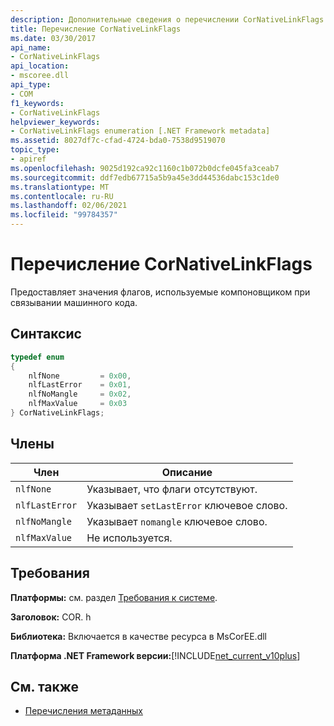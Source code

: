```yaml
---
description: Дополнительные сведения о перечислении CorNativeLinkFlags
title: Перечисление CorNativeLinkFlags
ms.date: 03/30/2017
api_name:
- CorNativeLinkFlags
api_location:
- mscoree.dll
api_type:
- COM
f1_keywords:
- CorNativeLinkFlags
helpviewer_keywords:
- CorNativeLinkFlags enumeration [.NET Framework metadata]
ms.assetid: 8027df7c-cfad-4724-bda0-7538d9519070
topic_type:
- apiref
ms.openlocfilehash: 9025d192ca92c1160c1b072b0dcfe045fa3ceab7
ms.sourcegitcommit: ddf7edb67715a5b9a45e3dd44536dabc153c1de0
ms.translationtype: MT
ms.contentlocale: ru-RU
ms.lasthandoff: 02/06/2021
ms.locfileid: "99784357"
---
```

# <a name="cornativelinkflags-enumeration"></a>Перечисление CorNativeLinkFlags

Предоставляет значения флагов, используемые компоновщиком при связывании машинного кода.  
  
## <a name="syntax"></a>Синтаксис  
  
```cpp  
typedef enum  
{  
    nlfNone         = 0x00,  
    nlfLastError    = 0x01,  
    nlfNoMangle     = 0x02,  
    nlfMaxValue     = 0x03  
} CorNativeLinkFlags;  
```  
  
## <a name="members"></a>Члены  
  
|Член|Описание|  
|------------|-----------------|  
|`nlfNone`|Указывает, что флаги отсутствуют.|  
|`nlfLastError`|Указывает `setLastError` ключевое слово.|  
|`nlfNoMangle`|Указывает `nomangle` ключевое слово.|  
|`nlfMaxValue`|Не используется.|  
  
## <a name="requirements"></a>Требования  

 **Платформы:** см. раздел [Требования к системе](../../get-started/system-requirements.md).  
  
 **Заголовок:** COR. h  
  
 **Библиотека:** Включается в качестве ресурса в MsCorEE.dll  
  
 **Платформа .NET Framework версии:**[!INCLUDE[net_current_v10plus](../../../../includes/net-current-v10plus-md.md)]  
  
## <a name="see-also"></a>См. также

- [Перечисления метаданных](metadata-enumerations.md)
